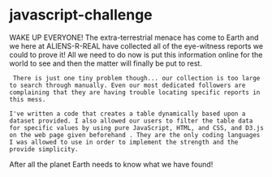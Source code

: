 # javascript-challenge


WAKE UP EVERYONE! The extra-terrestrial menace has come to Earth and we here at ALIENS-R-REAL have collected all of the eye-witness reports we could to prove it! All we need to do now is put this information online for the world to see and then the matter will finally be put to rest.

     There is just one tiny problem though... our collection is too large to search through manually. Even our most dedicated followers are complaining that they are having trouble locating specific reports in this mess.

    I've written a code that creates a table dynamically based upon a dataset provided. I also allowed our users to filter the table data for specific values by using pure JavaScript, HTML, and CSS, and D3.js on the web page given beforehand . They are the only coding languages I was allowed to use in order to implement the strength and the provide simplicity. 

   After all the planet Earth needs to know what we have found!

